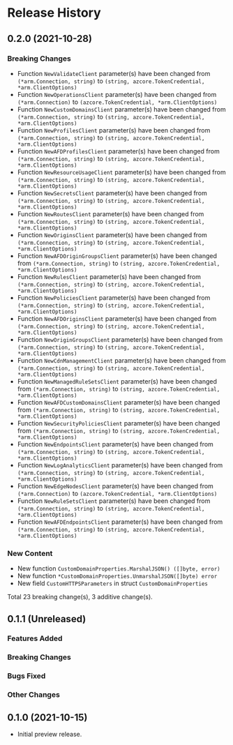 # Release History

## 0.2.0 (2021-10-28)
### Breaking Changes

- Function `NewValidateClient` parameter(s) have been changed from `(*arm.Connection, string)` to `(string, azcore.TokenCredential, *arm.ClientOptions)`
- Function `NewOperationsClient` parameter(s) have been changed from `(*arm.Connection)` to `(azcore.TokenCredential, *arm.ClientOptions)`
- Function `NewCustomDomainsClient` parameter(s) have been changed from `(*arm.Connection, string)` to `(string, azcore.TokenCredential, *arm.ClientOptions)`
- Function `NewProfilesClient` parameter(s) have been changed from `(*arm.Connection, string)` to `(string, azcore.TokenCredential, *arm.ClientOptions)`
- Function `NewAFDProfilesClient` parameter(s) have been changed from `(*arm.Connection, string)` to `(string, azcore.TokenCredential, *arm.ClientOptions)`
- Function `NewResourceUsageClient` parameter(s) have been changed from `(*arm.Connection, string)` to `(string, azcore.TokenCredential, *arm.ClientOptions)`
- Function `NewSecretsClient` parameter(s) have been changed from `(*arm.Connection, string)` to `(string, azcore.TokenCredential, *arm.ClientOptions)`
- Function `NewRoutesClient` parameter(s) have been changed from `(*arm.Connection, string)` to `(string, azcore.TokenCredential, *arm.ClientOptions)`
- Function `NewOriginsClient` parameter(s) have been changed from `(*arm.Connection, string)` to `(string, azcore.TokenCredential, *arm.ClientOptions)`
- Function `NewAFDOriginGroupsClient` parameter(s) have been changed from `(*arm.Connection, string)` to `(string, azcore.TokenCredential, *arm.ClientOptions)`
- Function `NewRulesClient` parameter(s) have been changed from `(*arm.Connection, string)` to `(string, azcore.TokenCredential, *arm.ClientOptions)`
- Function `NewPoliciesClient` parameter(s) have been changed from `(*arm.Connection, string)` to `(string, azcore.TokenCredential, *arm.ClientOptions)`
- Function `NewAFDOriginsClient` parameter(s) have been changed from `(*arm.Connection, string)` to `(string, azcore.TokenCredential, *arm.ClientOptions)`
- Function `NewOriginGroupsClient` parameter(s) have been changed from `(*arm.Connection, string)` to `(string, azcore.TokenCredential, *arm.ClientOptions)`
- Function `NewCdnManagementClient` parameter(s) have been changed from `(*arm.Connection, string)` to `(string, azcore.TokenCredential, *arm.ClientOptions)`
- Function `NewManagedRuleSetsClient` parameter(s) have been changed from `(*arm.Connection, string)` to `(string, azcore.TokenCredential, *arm.ClientOptions)`
- Function `NewAFDCustomDomainsClient` parameter(s) have been changed from `(*arm.Connection, string)` to `(string, azcore.TokenCredential, *arm.ClientOptions)`
- Function `NewSecurityPoliciesClient` parameter(s) have been changed from `(*arm.Connection, string)` to `(string, azcore.TokenCredential, *arm.ClientOptions)`
- Function `NewEndpointsClient` parameter(s) have been changed from `(*arm.Connection, string)` to `(string, azcore.TokenCredential, *arm.ClientOptions)`
- Function `NewLogAnalyticsClient` parameter(s) have been changed from `(*arm.Connection, string)` to `(string, azcore.TokenCredential, *arm.ClientOptions)`
- Function `NewEdgeNodesClient` parameter(s) have been changed from `(*arm.Connection)` to `(azcore.TokenCredential, *arm.ClientOptions)`
- Function `NewRuleSetsClient` parameter(s) have been changed from `(*arm.Connection, string)` to `(string, azcore.TokenCredential, *arm.ClientOptions)`
- Function `NewAFDEndpointsClient` parameter(s) have been changed from `(*arm.Connection, string)` to `(string, azcore.TokenCredential, *arm.ClientOptions)`

### New Content

- New function `CustomDomainProperties.MarshalJSON() ([]byte, error)`
- New function `*CustomDomainProperties.UnmarshalJSON([]byte) error`
- New field `CustomHTTPSParameters` in struct `CustomDomainProperties`

Total 23 breaking change(s), 3 additive change(s).


## 0.1.1 (Unreleased)

### Features Added

### Breaking Changes

### Bugs Fixed

### Other Changes

## 0.1.0 (2021-10-15)

- Initial preview release.
